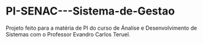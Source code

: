 # PI-SENAC---Sistema-de-Gestao
Projeto feito para a matéria de PI do curso de Ánalise e Desenvolvimento de Sistemas com o Professor Evandro Carlos Teruel.

